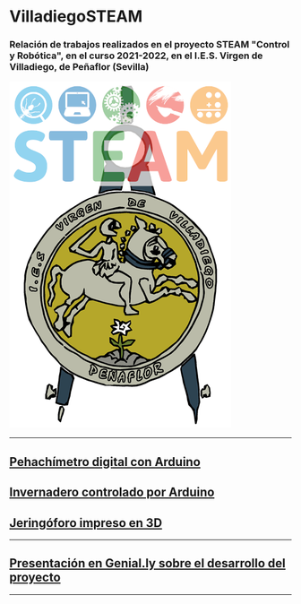 # VilladiegoSTEAM  


### Relación de trabajos realizados en el proyecto STEAM "Control y Robótica", en el curso 2021-2022, en el I.E.S. Virgen de Villadiego, de Peñaflor (Sevilla)  


![Logo insti](img/logo.png)  

---

## [Pehachímetro digital con Arduino](peachimetro/peachimetro.md)


## [Invernadero controlado por Arduino](invernadero/invernadero.md)


## [Jeringóforo impreso en 3D](jeringoforo/jeringoforo.md)

---  

## [Presentación en Genial.ly sobre el desarrollo del proyecto](https://view.genial.ly/6288971eb8b7d20011466fd9/presentation-villadiego-steam-21-22)


---
